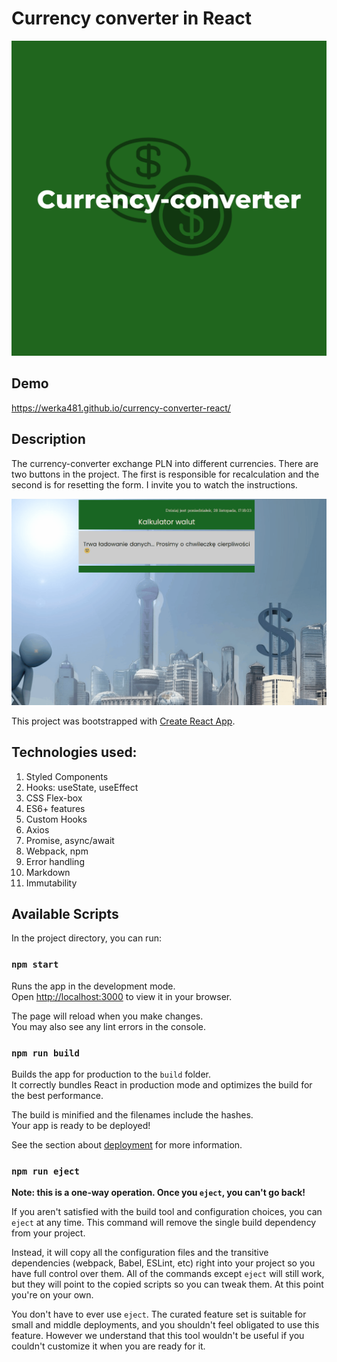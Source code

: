 # Currency converter in React

![share](public/share.png)
## Demo
https://werka481.github.io/currency-converter-react/
## Description
The currency-converter exchange PLN into different currencies. There are two buttons in the project. The first is responsible for recalculation and the second is for resetting the form. I invite you to watch the instructions.

![instruction](public/converterscreen.gif)

This project was bootstrapped with [Create React App](https://github.com/facebook/create-react-app).

## Technologies used:
1. Styled Components
2. Hooks: useState, useEffect
3. CSS Flex-box
4. ES6+ features
5. Custom Hooks
6. Axios
7. Promise, async/await
8. Webpack, npm
9. Error handling
10. Markdown
11. Immutability
## Available Scripts

In the project directory, you can run:

### `npm start`

Runs the app in the development mode.\
Open [http://localhost:3000](http://localhost:3000) to view it in your browser.

The page will reload when you make changes.\
You may also see any lint errors in the console.

### `npm run build`

Builds the app for production to the `build` folder.\
It correctly bundles React in production mode and optimizes the build for the best performance.

The build is minified and the filenames include the hashes.\
Your app is ready to be deployed!

See the section about [deployment](https://facebook.github.io/create-react-app/docs/deployment) for more information.

### `npm run eject`

**Note: this is a one-way operation. Once you `eject`, you can't go back!**

If you aren't satisfied with the build tool and configuration choices, you can `eject` at any time. This command will remove the single build dependency from your project.

Instead, it will copy all the configuration files and the transitive dependencies (webpack, Babel, ESLint, etc) right into your project so you have full control over them. All of the commands except `eject` will still work, but they will point to the copied scripts so you can tweak them. At this point you're on your own.

You don't have to ever use `eject`. The curated feature set is suitable for small and middle deployments, and you shouldn't feel obligated to use this feature. However we understand that this tool wouldn't be useful if you couldn't customize it when you are ready for it.